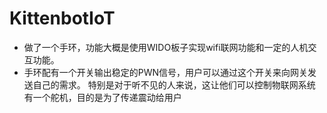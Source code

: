 # KittenbotIoT

- 做了一个手环，功能大概是使用WIDO板子实现wifi联网功能和一定的人机交互功能。
- 手环配有一个开关输出稳定的PWN信号，用户可以通过这个开关来向网关发送自己的需求。
  特别是对于听不见的人来说，这让他们可以控制物联网系统
  有一个舵机，目的是为了传递震动给用户
